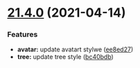 # [21.4.0](https://github.com/growingio/gio-design-tokens/compare/v21.3.1...v21.4.0) (2021-04-14)

### Features

- **avatar:** update avatart stylwe ([ee8ed27](https://github.com/growingio/gio-design-tokens/commit/ee8ed276dfa78eb374532a9a5607743cec64f914))
- **tree:** update tree style ([bc40bdb](https://github.com/growingio/gio-design-tokens/commit/bc40bdbf373e25ba080629712f3b364708c75a95))
